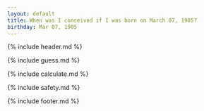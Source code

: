 ```yaml
---
layout: default
title: When was I conceived if I was born on March 07, 1905?
birthday: Mar 07, 1905
---
```


{% include header.md %}

{% include guess.md %}

{% include calculate.md %}

{% include safety.md %}

{% include footer.md %}



